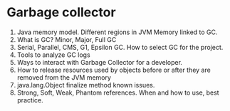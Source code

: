 # Garbage collector
1.	Java memory model. Different regions in JVM Memory linked to GC.
2.	What is GC? Minor, Major, Full GC
3.	Serial, Parallel, CMS, G1, Epsilon GC. How to select GC for the project.
4.	Tools to analyze GC logs
5.	Ways to interact with Garbage Collector for a developer.
6.	How to release resources used by objects before or after they are removed from the JVM memory
7.	java.lang.Object finalize method known issues.
8.	Strong, Soft, Weak, Phantom references. When and how to use, best practice.